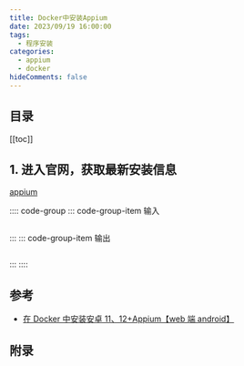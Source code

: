 ```yaml
---
title: Docker中安装Appium
date: 2023/09/19 16:00:00
tags:
  - 程序安装
categories:
  - appium
  - docker
hideComments: false
---
```


## 目录

[[toc]]

## 1. 进入官网，获取最新安装信息

[appium](https://appium.io/docs/en/2.1/)

:::: code-group
::: code-group-item 输入

```shell

```

:::
::: code-group-item 输出

```text

```

:::
::::

## 参考

- [在 Docker 中安装安卓 11、12+Appium【web 端 android】](https://juejin.cn/post/7162415019332730917)

## 附录
